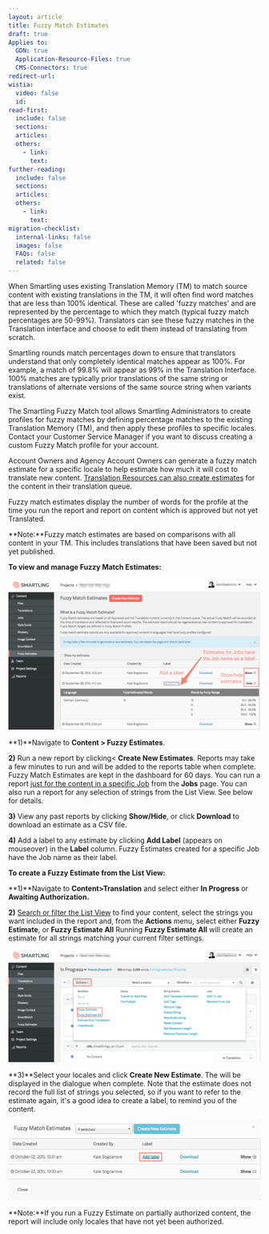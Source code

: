 ```yaml
---
layout: article
title: Fuzzy Match Estimates
draft: true
Applies to:
  GDN: true
  Application-Resource-Files: true
  CMS-Connectors: true
redirect-url:
wistia:
  video: false
  id:
read-first:
  include: false
  sections:
  articles:
  others:
    - link:
      text:
further-reading:
  include: false
  sections:
  articles:
  others:
    - link:
      text:
migration-checklist:
  internal-links: false
  images: false
  FAQs: false
  related: false
---
```



When Smartling uses existing Translation Memory (TM) to match source content with existing translations in the TM, it will often find word matches that are less than 100% identical. These are called 'fuzzy matches' and are represented by the percentage to which they match (typical fuzzy match percentages are 50-99%). Translators can see these fuzzy matches in the Translation interface and choose to edit them instead of translating from scratch.

Smartling rounds match percentages down to ensure that translators understand that only completely identical matches appear as 100%. For example, a match of 99.8% will appear as 99% in the Translation Interface. 100% matches are typically prior translations of the same string or translations of alternate versions of the same source string when variants exist.

The Smartling Fuzzy Match tool allows Smartling Administrators to create profiles for fuzzy matches by defining percentage matches to the existing Translation Memory (TM), and then apply these profiles to specific locales. Contact your Customer Service Manager if you want to discuss creating a custom Fuzzy Match profile for your account.

Account Owners and Agency Account Owners can generate a fuzzy match estimate for a specific locale to help estimate how much it will cost to translate new content. [Translation Resources can also create estimates](/hc/en-us/articles/209449587) for the content in their translation queue.

Fuzzy match estimates display the number of words for the profile at the time you run the report and report on content which is approved but not yet Translated.

**Note:**Fuzzy match estimates are based on comparisons with all content in your TM. This includes translations that have been saved but not yet published.

**To view and manage Fuzzy Match Estimates:**

![](/uploads/versions/fuzzy_match_estimate_report1---x----1228-737x---.png)

**1)**Navigate to **Content &gt; Fuzzy Estimates**.

**2)** Run a new report by clicking&lt; **Create New Estimates**. Reports may take a few minutes to run and will be added to the reports table when complete. Fuzzy Match Estimates are kept in the dashboard for 60 days. You can run a report [just for the content in a specific Job](/hc/en-us/articles/202670453#Fuzzy) from the **Jobs** page. You can also run a report for any selection of strings from the List View. See below for details.

**3)** View any past reports by clicking **Show/Hide**, or click **Download** to download an estimate as a CSV file.

**4)** Add a label to any estimate by clicking **Add Label** (appears on mouseover) in the **Label** column. Fuzzy Estimates created for a specific Job have the Job name as their label.

**To create a Fuzzy Estimate from the List View:**

**1)**Navigate to **Content&gt;Translation** and select either **In Progress** or **Awaiting Authorization.**

**2)** [Search or filter the List View](/hc/en-us/articles/203416736) to find your content, select the strings you want included in the report and, from the **Actions** menu, select either **Fuzzy Estimate**, or **Fuzzy Estimate All** Running **Fuzzy Estimate All** will create an estimate for all strings matching your current filter settings.

![](/uploads/versions/fuzzyestimates2---x----1226-547x---.png)



**3)**Select your locales and click **Create New Estimate**. The will be displayed in the dialogue when complete. Note that the estimate does not record the full list of strings you selected, so if you want to refer to the estimate again, it's a good idea to create a label, to remind you of the content.

![](/uploads/versions/fuzzyestimates3---x----877-277x---.png)

**Note:**If you run a Fuzzy Estimate on partially authorized content, the report will include only locales that have not yet been authorized.